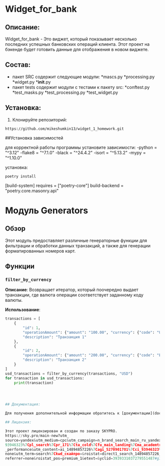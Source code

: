 # Widget_for_bank

## Описание:

Widget_for_bank - Это виджет, который показывает несколько последних
успешных банковских операций клиента.  Этот проект на бэкенде будет 
готовить данные для отображения в новом виджете.

## Состав:
* пакет SRC содержит следующие модули:
    *mascs.py
    *processing.py
    *widget.py
    *__init__.py
* пакет tests содержит модули с тестами к пакету src:
    *conftest.py
    *test_masks.py
    *test_processing.py
    *test_widget.py

## Установка:

1. Клонируйте репозиторий:
```
https://github.com/mikeshumkin13/widget_1_homework.git
```
##Установка зависимостей

для корректной работы программы установите зависимости:
-python = "^3.12"
-flake8 = "^7.1.0"
-black = "^24.4.2"
-isort = "^5.13.2"
-mypy = "^1.10.0"

установка:
```
poetry install
```

[build-system]
requires = ["poetry-core"]
build-backend = "poetry.core.masonry.api"

# Модуль Generators

## Обзор

Этот модуль предоставляет различные генераторные функции для фильтрации и обработки данных транзакций, а также для генерации форматированных номеров карт.

## Функции

### `filter_by_currency`

**Описание**: Возвращает итератор, который поочередно выдает транзакции, где валюта операции соответствует заданному коду валюты.

**Использование**:
```python
transactions = [
    {
        "id": 1,
        "operationAmount": {"amount": "100.00", "currency": {"code": "USD"}},
        "description": "Транзакция 1"
    },
    {
        "id": 2,
        "operationAmount": {"amount": "200.00", "currency": {"code": "EUR"}},
        "description": "Транзакция 2"
    }
]
usd_transactions = filter_by_currency(transactions, "USD")
for transaction in usd_transactions:
    print(transaction)




## Документация:

Для получения дополнительной информации обратитесь к [документации](docs/README.md).

## Лицензия:

Этот проект лицензирован и создан по заказу SKYPRO. 
https://sky.pro/main-new?utm_
source=yandex&utm_medium=cpc&utm_campaign=n_brand_search_main_ru_yandex_
93946323%7Cpl_search%7Cpr_171%7Cta_cold%7Cfu_main_landing%7Cma_academtraff%7Cown_b2c%7Cchg
_performance&utm_content=ai_14894857226%7Cagi_5270901781%7Cci_93946323%7Cpi_46704583444%7Cse_
none&utm_term=search%7Ckwd_скайпро=&roistat=direct1_search_14894857226_скайпро&roistat_
referrer=none&roistat_pos=premium_1&etext=&yclid=3939331037279551487#giftpopup
